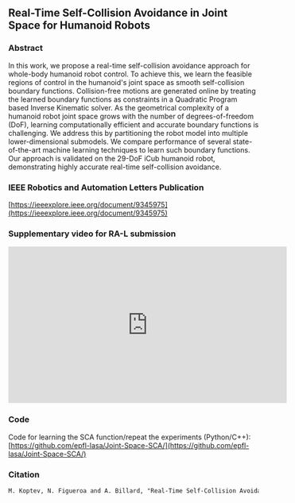 ## Real-Time Self-Collision Avoidance in Joint Space for Humanoid Robots

### Abstract
In this work, we propose a real-time self-collision avoidance approach for whole-body humanoid robot control. To achieve this, we learn the feasible regions of control in the humanoid's joint space as smooth self-collision boundary functions. Collision-free motions are generated online by treating the learned boundary functions as constraints in a Quadratic Program based Inverse Kinematic solver. 
As the geometrical complexity of a humanoid robot joint space grows with the number of degrees-of-freedom (DoF), learning computationally efficient and accurate boundary functions is challenging. We address this by partitioning the robot model into multiple lower-dimensional submodels. We compare performance of several state-of-the-art machine learning techniques to learn such boundary functions. Our approach is validated on the 29-DoF iCub humanoid robot, demonstrating highly accurate real-time self-collision avoidance.

### IEEE Robotics and Automation Letters Publication 
[https://ieeexplore.ieee.org/document/9345975](https://ieeexplore.ieee.org/document/9345975)


### Supplementary video for RA-L submission
<iframe width="560" height="315" src="https://www.youtube.com/embed/u3lTwFZFicY" frameborder="0" allow="autoplay; encrypted-media" allowfullscreen></iframe>

### Code
Code for learning the SCA function/repeat the experiments (Python/C++):
[https://github.com/epfl-lasa/Joint-Space-SCA/](https://github.com/epfl-lasa/Joint-Space-SCA/)


### Citation
```markdown
M. Koptev, N. Figueroa and A. Billard, "Real-Time Self-Collision Avoidance in Joint Space for Humanoid Robots," in IEEE Robotics and Automation Letters, vol. 6, no. 2, pp. 1240-1247, April 2021, doi: 10.1109/LRA.2021.3057024.
```
